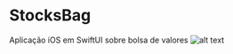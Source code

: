 # StocksBag
Aplicação iOS em SwiftUI sobre bolsa de valores 
![alt text](https://photos.google.com/photo/AF1QipOf3nB5A6V9PxvkVE_yH7WdpDN6z4958pgL0mP2)
